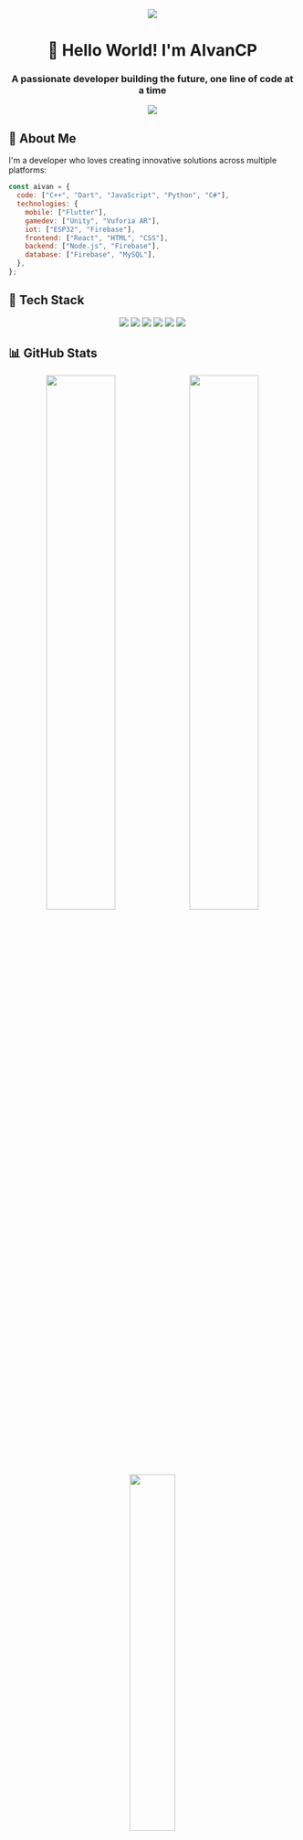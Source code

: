 <p align="center">
  <img src="https://capsule-render.vercel.app/api?type=waving&color=gradient&height=200&section=header&text=AIvanCP&fontSize=80&fontAlignY=35&animation=fadeIn" />
</p>

<h1 align="center">👋 Hello World! I'm AIvanCP</h1>
<h3 align="center">A passionate developer building the future, one line of code at a time</h3>

<p align="center">
  <a href="https://github.com/AIvanCP"><img src="https://readme-typing-svg.herokuapp.com?lines=IoT+Developer;AR/VR+Enthusiast;Mobile+App+Developer;Always+learning+new+things&center=true&width=380&height=45"></a>
</p>

## 💫 About Me

I'm a developer who loves creating innovative solutions across multiple platforms:

```javascript
const aivan = {
  code: ["C++", "Dart", "JavaScript", "Python", "C#"],
  technologies: {
    mobile: ["Flutter"],
    gamedev: ["Unity", "Vuforia AR"],
    iot: ["ESP32", "Firebase"],
    frontend: ["React", "HTML", "CSS"],
    backend: ["Node.js", "Firebase"],
    database: ["Firebase", "MySQL"],
  },
};
```

## 🚀 Tech Stack

<p align="center">
  <img src="https://img.shields.io/badge/Flutter-02569B?style=for-the-badge&logo=flutter&logoColor=white" />
  <img src="https://img.shields.io/badge/Firebase-FFCA28?style=for-the-badge&logo=firebase&logoColor=black" />
  <img src="https://img.shields.io/badge/Unity-100000?style=for-the-badge&logo=unity&logoColor=white" />
  <img src="https://img.shields.io/badge/ESP32-E7352C?style=for-the-badge&logo=espressif&logoColor=white" />
  <img src="https://img.shields.io/badge/C%23-239120?style=for-the-badge&logo=c-sharp&logoColor=white" />
  <img src="https://img.shields.io/badge/Dart-0175C2?style=for-the-badge&logo=dart&logoColor=white" />
</p>

## 📊 GitHub Stats

<p align="center">
  <img width="49%" src="https://github-readme-stats.vercel.app/api?username=AIvanCP&show_icons=true&theme=tokyonight&hide_border=true&count_private=true" />
  <img width="49%" src="https://github-readme-streak-stats.herokuapp.com/?user=AIvanCP&theme=tokyonight&hide_border=true" />
</p>

<p align="center">
  <img width="40%" src="https://github-readme-stats.vercel.app/api/top-langs/?username=AIvanCP&layout=compact&theme=tokyonight&hide_border=true" />
</p>

## 🏆 Projects & Achievements

<p align="center">
  <a href="https://github.com/ryo-ma/github-profile-trophy"><img src="https://github-profile-trophy.vercel.app/?username=AIvanCP&theme=nord&column=7&no-frame=true&no-bg=true" /></a>
</p>

## 💡 Featured Projects

<table>
  <tr>
    <td width="50%">
      <h3 align="center">ESP32 IoT System</h3>
      <p align="center">
        <a href="https://github.com/AIvanCP/iot-project" target="_blank">
          <img src="https://via.placeholder.com/300x150?text=ESP32+IoT+Project" width="100%" alt="ESP32 IoT Project"/>
        </a>
        <p align="center">
          Smart home system using ESP32 microcontrollers and Firebase for real-time monitoring and control
        </p>
      </p>
    </td>
    <td width="50%">
      <h3 align="center">AR Experience with Unity</h3>
      <p align="center">
        <a href="https://github.com/AIvanCP/ar-vuforia" target="_blank">
          <img src="https://via.placeholder.com/300x150?text=AR+Unity+Project" width="100%" alt="AR Unity Project"/>
        </a>
        <p align="center">
          Augmented reality application built with Unity and Vuforia for interactive experiences
        </p>
      </p>
    </td>
  </tr>
  <tr>
    <td width="50%">
      <h3 align="center">Flutter Mobile App</h3>
      <p align="center">
        <a href="https://github.com/AIvanCP/flutter-app" target="_blank">
          <img src="https://via.placeholder.com/300x150?text=Flutter+Mobile+App" width="100%" alt="Flutter Mobile App"/>
        </a>
        <p align="center">
          Cross-platform mobile application with Flutter and Firebase integration
        </p>
      </p>
    </td>
    <td width="50%">
      <h3 align="center">Game Development</h3>
      <p align="center">
        <a href="https://github.com/AIvanCP/unity-game" target="_blank">
          <img src="https://via.placeholder.com/300x150?text=Unity+Game" width="100%" alt="Unity Game"/>
        </a>
        <p align="center">
          Game developed with Unity featuring custom AI and game logic
        </p>
      </p>
    </td>
  </tr>
</table>

## ✨ Fun Facts

- ⚡ My most productive setup: Flutter + Firebase for rapid development
- 🤖 I enjoy experimenting with AI & advanced game logic in Unity
- 🎧 Coding productivity hack: DMC (Devil May Cry) soundtrack on loop
- 🌱 Currently learning: Advanced AR/VR development techniques
- 🎮 When not coding: Gaming or exploring new tech

## 🔗 Connect With Me

<p align="center">
  <a href="https://github.com/AIvanCP">
    <img src="https://img.shields.io/badge/GitHub-100000?style=for-the-badge&logo=github&logoColor=white" />
  </a>
  <a href="https://linkedin.com/in/">
    <img src="https://img.shields.io/badge/LinkedIn-0077B5?style=for-the-badge&logo=linkedin&logoColor=white" />
  </a>
  <a href="https://twitter.com/">
    <img src="https://img.shields.io/badge/Twitter-1DA1F2?style=for-the-badge&logo=twitter&logoColor=white" />
  </a>
</p>

## 📈 Activity Graph

<p align="center">
  <img src="https://activity-graph.herokuapp.com/graph?username=AIvanCP&theme=react-dark&hide_border=true" width="100%"/>
</p>

<p align="center">
  <img src="https://capsule-render.vercel.app/api?type=waving&color=gradient&height=100&section=footer" />
</p>

<p align="center">
  <img src="https://komarev.com/ghpvc/?username=AIvanCP&color=blueviolet&style=flat-square&label=Profile+Views" />
</p>
